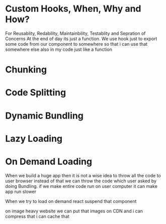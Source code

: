 # Custom Hooks, When, Why and How?
For Reusablity, Redability, Maintainbility, Testablity and Sepration of Concerns
At the end of day its just a function.
We use hook just to export some code from our component to somewhere so that i can use that somewhere else also in my code just like a function

# Chunking
# Code Splitting
# Dynamic Bundling
# Lazy Loading
# On Demand Loading
When we build a huge app then it is not a wise idea to throw all the code to user browser instead of that we can throw the code which user asked by doing Bundling. if we make entire code run on user computer it can make app run slower

When we try to load on demand react suspend that component

on image heavy website we can put that images on CDN and i can compress that i can cache that